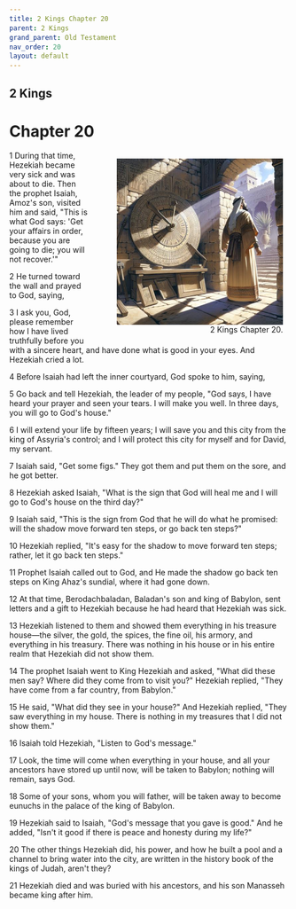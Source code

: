 ```yaml
---
title: 2 Kings Chapter 20
parent: 2 Kings
grand_parent: Old Testament
nav_order: 20
layout: default
---
```


## 2 Kings

# Chapter 20

<figure style="float: right; margin-right: 10px;">
    <img src="/assets/Image/2 Kings/500/20.jpg" alt="2 Kings Chapter 20" style="width: 300px; height: 300px; float: right;padding-left: 10px;"/>
    <figcaption style="clear: both;text-align: right;">2 Kings Chapter 20.</figcaption>
</figure>
1 During that time, Hezekiah became very sick and was about to die. Then the prophet Isaiah, Amoz's son, visited him and said, "This is what God says: 'Get your affairs in order, because you are going to die; you will not recover.'"

2 He turned toward the wall and prayed to God, saying,

3 I ask you, God, please remember how I have lived truthfully before you with a sincere heart, and have done what is good in your eyes. And Hezekiah cried a lot.

4 Before Isaiah had left the inner courtyard, God spoke to him, saying,

5 Go back and tell Hezekiah, the leader of my people, "God says, I have heard your prayer and seen your tears. I will make you well. In three days, you will go to God's house."

6 I will extend your life by fifteen years; I will save you and this city from the king of Assyria's control; and I will protect this city for myself and for David, my servant.

7 Isaiah said, "Get some figs." They got them and put them on the sore, and he got better.

8 Hezekiah asked Isaiah, "What is the sign that God will heal me and I will go to God's house on the third day?"

9 Isaiah said, "This is the sign from God that he will do what he promised: will the shadow move forward ten steps, or go back ten steps?"

10 Hezekiah replied, "It's easy for the shadow to move forward ten steps; rather, let it go back ten steps."

11 Prophet Isaiah called out to God, and He made the shadow go back ten steps on King Ahaz's sundial, where it had gone down.

12 At that time, Berodachbaladan, Baladan's son and king of Babylon, sent letters and a gift to Hezekiah because he had heard that Hezekiah was sick.

13 Hezekiah listened to them and showed them everything in his treasure house—the silver, the gold, the spices, the fine oil, his armory, and everything in his treasury. There was nothing in his house or in his entire realm that Hezekiah did not show them.

14 The prophet Isaiah went to King Hezekiah and asked, "What did these men say? Where did they come from to visit you?" Hezekiah replied, "They have come from a far country, from Babylon."

15 He said, "What did they see in your house?" And Hezekiah replied, "They saw everything in my house. There is nothing in my treasures that I did not show them."

16 Isaiah told Hezekiah, "Listen to God's message."

17 Look, the time will come when everything in your house, and all your ancestors have stored up until now, will be taken to Babylon; nothing will remain, says God.

18 Some of your sons, whom you will father, will be taken away to become eunuchs in the palace of the king of Babylon.

19 Hezekiah said to Isaiah, "God's message that you gave is good." And he added, "Isn't it good if there is peace and honesty during my life?"

20 The other things Hezekiah did, his power, and how he built a pool and a channel to bring water into the city, are written in the history book of the kings of Judah, aren't they?

21 Hezekiah died and was buried with his ancestors, and his son Manasseh became king after him.


